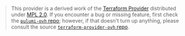 > This provider is a derived work of the [Terraform Provider](https://github.com/ovh/terraform-provider-ovh)
> distributed under [MPL 2.0](https://www.mozilla.org/en-US/MPL/2.0/). If you encounter a bug or missing feature,
> first check the [`pulumi-ovh` repo](https://github.com/dirien/pulumi-ovh/issues); however, if that doesn't turn up anything,
> please consult the source [`terraform-provider-ovh` repo](https://github.com/ovh/terraform-provider-ovh/issues).
